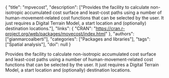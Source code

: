 {
  "title": "mpvecost",
  "description": ["Provides the facility to calculate non-isotropic accumulated cost surface and least-cost paths using a number of human-movement-related cost functions that can be selected by the user. It just requires a Digital Terrain Model, a start location and (optionally) destination locations."],
  "links": {
    "CRAN": "https://cran.r-project.org/web/packages/movecost/index.html"
  },
  "authors": ["gianmarcoalberti"],
  "categories": ["Packages and libraries"],
  "tags": ["Spatial analysis"],
  "doi": null
}

<!-- Generated by csv2md.R – do not edit by hand -->

Provides the facility to calculate non-isotropic accumulated cost surface and least-cost paths using a number of human-movement-related cost functions that can be selected by the user. It just requires a Digital Terrain Model, a start location and (optionally) destination locations.